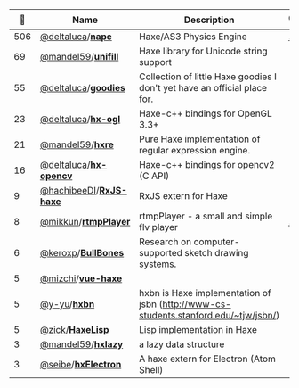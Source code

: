 |:star2: | Name | Description | 🌍|
|---|---|---|---|
|506|[@deltaluca](https://github.com/deltaluca)/[**nape**](https://github.com/deltaluca/nape)|Haxe/AS3 Physics Engine|[:arrow_upper_right:](http://napephys.com)|
|69|[@mandel59](https://github.com/mandel59)/[**unifill**](https://github.com/mandel59/unifill)|Haxe library for Unicode string support||
|55|[@deltaluca](https://github.com/deltaluca)/[**goodies**](https://github.com/deltaluca/goodies)|Collection of little Haxe goodies I don't yet have an official place for.||
|23|[@deltaluca](https://github.com/deltaluca)/[**hx-ogl**](https://github.com/deltaluca/hx-ogl)|Haxe-c++ bindings for OpenGL 3.3+||
|21|[@mandel59](https://github.com/mandel59)/[**hxre**](https://github.com/mandel59/hxre)|Pure Haxe implementation of regular expression engine.||
|16|[@deltaluca](https://github.com/deltaluca)/[**hx-opencv**](https://github.com/deltaluca/hx-opencv)|Haxe-c++ bindings for opencv2 (C API)||
|9|[@hachibeeDI](https://github.com/hachibeeDI)/[**RxJS-haxe**](https://github.com/hachibeeDI/RxJS-haxe)|RxJS extern for Haxe||
|8|[@mikkun](https://github.com/mikkun)/[**rtmpPlayer**](https://github.com/mikkun/rtmpPlayer)|rtmpPlayer - a small and simple flv player|[:arrow_upper_right:](https://github.com/mikkun/rtmpPlayer)|
|6|[@keroxp](https://github.com/keroxp)/[**BullBones**](https://github.com/keroxp/BullBones)|Research on computer-supported sketch drawing systems.||
|5|[@mizchi](https://github.com/mizchi)/[**vue-haxe**](https://github.com/mizchi/vue-haxe)|||
|5|[@y-yu](https://github.com/y-yu)/[**hxbn**](https://github.com/y-yu/hxbn)|hxbn is Haxe implementation of jsbn (http://www-cs-students.stanford.edu/~tjw/jsbn/)||
|5|[@zick](https://github.com/zick)/[**HaxeLisp**](https://github.com/zick/HaxeLisp)|Lisp implementation in Haxe||
|3|[@mandel59](https://github.com/mandel59)/[**hxlazy**](https://github.com/mandel59/hxlazy)|a lazy data structure||
|3|[@seibe](https://github.com/seibe)/[**hxElectron**](https://github.com/seibe/hxElectron)|A haxe extern for Electron (Atom Shell)||

